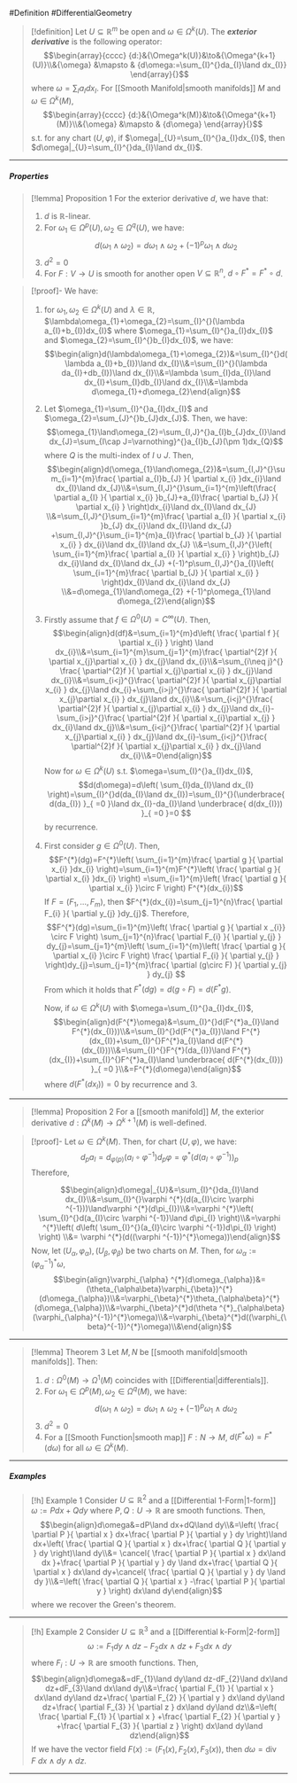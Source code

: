 #Definition #DifferentialGeometry 

> [!definition]
> Let $U\subseteq \mathbb{R}^m$ be open and $\omega\in \Omega^k(U)$.  The ***exterior derivative*** is the following operator: $$\begin{array}{cccc} {d:}&{\Omega^k(U)}&\to&{\Omega^{k+1}(U)}\\&{\omega} &\mapsto & {d\omega:=\sum_{I}^{}da_{I}\land dx_{I}} \end{array}{}$$where $\omega=\sum_{I}a_{I}dx_{I}$. For [[Smooth Manifold|smooth manifolds]] $M$ and $\omega\in \Omega^k(M)$, $$\begin{array}{cccc} {d:}&{\Omega^k(M)}&\to&{\Omega^{k+1}(M)}\\&{\omega} &\mapsto & {d\omega} \end{array}{}$$s.t. for any chart $(U,\varphi)$, if $\omega|_{U}=\sum_{I}^{}a_{I}dx_{I}$, then $d\omega|_{U}=\sum_{I}^{}da_{I}\land dx_{I}$.
---
##### Properties
> [!lemma] Proposition 1
> For the exterior derivative $d$, we have that: 
> 1. $d$ is $\mathbb{R}$-linear.
> 2. For $\omega_{1}\in \Omega^p(U),\omega_{2}\in \Omega^q(U)$, we have: $$d(\omega_{1}\land\omega_{2})=d\omega_{1}\land\omega_{2}+(-1)^{p}\omega_{1}\land d\omega_{2}$$
> 3. $d^{2}=0$
> 4. For $F:V\to U$ is smooth for another open $V\subseteq \mathbb{R}^n$, $d\circ F^{*}=F^{*}\circ d$.

> [!proof]-
> We have: 
> 1. for $\omega_{1},\omega_{2}\in \Omega^k(U)$ and $\lambda\in \mathbb{R}$, $\lambda\omega_{1}+\omega_{2}=\sum_{I}^{}(\lambda a_{I}+b_{I})dx_{I}$ where $\omega_{1}=\sum_{I}^{}a_{I}dx_{I}$ and $\omega_{2}=\sum_{I}^{}b_{I}dx_{I}$, we have: $$\begin{align}d(\lambda\omega_{1}+\omega_{2})&=\sum_{I}^{}d(\lambda a_{I}+b_{I})\land dx_{I}\\&=\sum_{I}^{}(\lambda da_{I}+db_{I})\land dx_{I}\\&=\lambda \sum_{I}da_{I}\land dx_{I}+\sum_{I}db_{I}\land dx_{I}\\&=\lambda d\omega_{1}+d\omega_{2}\end{align}$$
> 2. Let $\omega_{1}=\sum_{I}^{}a_{I}dx_{I}$ and $\omega_{2}=\sum_{J}^{}b_{J}dx_{J}$. Then, we have: $$\omega_{1}\land\omega_{2}=\sum_{I,J}^{}a_{I}b_{J}dx_{I}\land dx_{J}=\sum_{I\cap J=\varnothing}^{}a_{I}b_{J}(\pm 1)dx_{Q}$$where $Q$ is the multi-index of $I\cup J$. Then, $$\begin{align}d(\omega_{1}\land\omega_{2})&=\sum_{I,J}^{}\sum_{i=1}^{m}\frac{ \partial a_{I}b_{J} }{ \partial x_{i} }dx_{i}\land dx_{I}\land dx_{J}\\&=\sum_{I,J}^{}\sum_{i=1}^{m}\left(\frac{ \partial a_{I} }{ \partial x_{i} }b_{J}+a_{I}\frac{ \partial b_{J} }{ \partial x_{i} } \right)dx_{i}\land dx_{I}\land dx_{J} \\&=\sum_{I,J}^{}\sum_{i=1}^{m}\frac{ \partial a_{I} }{ \partial x_{i} }b_{J} dx_{i}\land dx_{I}\land dx_{J} +\sum_{I,J}^{}\sum_{i=1}^{m}a_{I}\frac{ \partial b_{J} }{ \partial x_{i} } dx_{i}\land dx_{I}\land dx_{J} \\&=\sum_{I,J}^{}\left( \sum_{i=1}^{m}\frac{ \partial a_{I} }{ \partial x_{i} } \right)b_{J} dx_{i}\land dx_{I}\land dx_{J} +(-1)^p\sum_{I,J}^{}a_{I}\left( \sum_{i=1}^{m}\frac{ \partial b_{J} }{ \partial x_{i} }  \right)dx_{I}\land dx_{i}\land dx_{J} \\&=d\omega_{1}\land\omega_{2} +(-1)^p\omega_{1}\land d\omega_{2}\end{align}$$
> 3. Firstly assume that $f\in \Omega^0(U)=C^\infty(U)$. Then, $$\begin{align}d(df)&=\sum_{i=1}^{m}d\left( \frac{ \partial f }{ \partial x_{i} }  \right) \land dx_{i}\\&=\sum_{i=1}^{m}\sum_{j=1}^{m}\frac{ \partial^{2}f }{ \partial x_{j}\partial x_{i} } dx_{j}\land dx_{i}\\&=\sum_{i\neq j}^{} \frac{ \partial^{2}f }{ \partial x_{j}\partial x_{i} } dx_{j}\land dx_{i}\\&=\sum_{i<j}^{}\frac{ \partial^{2}f }{ \partial x_{j}\partial x_{i} } dx_{j}\land dx_{i}+\sum_{i>j}^{}\frac{ \partial^{2}f }{ \partial x_{j}\partial x_{i} } dx_{j}\land dx_{i}\\&=\sum_{i<j}^{}\frac{ \partial^{2}f }{ \partial x_{j}\partial x_{i} } dx_{j}\land dx_{i}-\sum_{i>j}^{}\frac{ \partial^{2}f }{ \partial x_{i}\partial x_{j} } dx_{i}\land dx_{j}\\&=\sum_{i<j}^{}\frac{ \partial^{2}f }{ \partial x_{j}\partial x_{i} } dx_{j}\land dx_{i}-\sum_{i<j}^{}\frac{ \partial^{2}f }{ \partial x_{j}\partial x_{i} } dx_{j}\land dx_{i}\\&=0\end{align}$$Now for $\omega\in \Omega^k(U)$ s.t. $\omega=\sum_{I}^{}a_{I}dx_{I}$, $$d(d\omega)=d\left( \sum_{I}da_{I}\land dx_{I} \right)=\sum_{I}^{}d(da_{I}\land dx_{I})=\sum_{I}^{}(\underbrace{ d(da_{I}) }_{ =0 }\land dx_{I}-da_{I}\land \underbrace{ d(dx_{I})) }_{ =0 }=0 $$by recurrence.
> 4. First consider $g\in \Omega^0(U)$. Then, $$F^{*}(dg)=F^{*}\left( \sum_{i=1}^{m}\frac{ \partial g }{ \partial x_{i} }dx_{i}  \right)=\sum_{i=1}^{m}F^{*}\left( \frac{ \partial g }{ \partial x_{i} }dx_{i}  \right) =\sum_{i=1}^{m}\left( \frac{ \partial g }{ \partial x_{i} }\circ F  \right)  F^{*}(dx_{i})$$If $F=(F_{1},\dots,F_{m})$, then $F^{*}(dx_{i})=\sum_{j=1}^{n}\frac{ \partial F_{i} }{ \partial y_{j} }dy_{j}$. Therefore, $$F^{*}(dg)=\sum_{i=1}^{m}\left( \frac{ \partial g }{ \partial x _{i}} \circ F \right) \sum_{j=1}^{n}\frac{ \partial F_{i} }{ \partial y_{j} } dy_{j}=\sum_{j=1}^{m}\left( \sum_{i=1}^{m}\left( \frac{ \partial g }{ \partial x_{i} }\circ F  \right) \frac{ \partial F_{i} }{ \partial y_{j} }  \right)dy_{j}=\sum_{j=1}^{m}\frac{ \partial (g\circ F) }{ \partial y_{j} } dy_{j} $$From which it holds that $F^{*}(dg)=d(g\circ F)=d(F^{*}g)$.
>    
>    Now, if $\omega\in \Omega^k(U)$ with $\omega=\sum_{I}^{}a_{I}dx_{I}$, $$\begin{align}d(F^{*}\omega)&=\sum_{I}^{}d(F^{*}a_{I}\land F^{*}(dx_{I}))\\&=\sum_{I}^{}d(F^{*}a_{I})\land F^{*}(dx_{I})+\sum_{I}^{}F^{*}a_{I}\land d(F^{*}(dx_{I}))\\&=\sum_{I}^{}F^{*}(da_{I})\land F^{*}(dx_{I})+\sum_{I}^{}F^{*}a_{I}\land \underbrace{ d(F^{*}(dx_{I})) }_{ =0 }\\&=F^{*}(d\omega)\end{align}$$where $d(F^{*}(dx_{I})) =0$ by recurrence and 3. 
---
> [!lemma] Proposition 2
> For a [[smooth manifold]] $M$, the exterior derivative $d:\Omega^k(M)\to\Omega^{k+1}(M)$ is well-defined.

> [!proof]-
> Let $\omega\in \Omega^k(M)$. Then, for chart $(U,\varphi)$, we have: 
> $$d_{p}a_{I}=d_{\varphi(p)}(a_{I}\circ \varphi ^{-1})d_{p}\varphi=\varphi ^{*}(d(a_{I}\circ \varphi ^{-1}))_{p}$$Therefore,
> 
> $$\begin{align}d\omega|_{U}&=\sum_{I}^{}da_{I}\land dx_{I}\\&=\sum_{I}^{}\varphi ^{*}(d(a_{I}\circ \varphi ^{-1}))\land\varphi ^{*}(d\pi_{I})\\&=\varphi ^{*}\left( \sum_{I}^{}d(a_{I}\circ \varphi ^{-1})\land d\pi_{I} \right)\\&=\varphi ^{*}\left( d\left( \sum_{I}^{}(a_{I}\circ \varphi ^{-1})d\pi_{I} \right)  \right) \\&= \varphi ^{*}(d((\varphi ^{-1})^{*}\omega))\end{align}$$
> Now, let $(U_{\alpha},\varphi_{\alpha}),(U_{\beta},\varphi_{\beta})$ be two charts on $M$. Then, for $\omega_{\alpha}:=(\varphi_{\alpha}^{-1})^{*}\omega$, $$\begin{align}\varphi_{\alpha} ^{*}(d\omega_{\alpha})&=(\theta_{\alpha\beta}\varphi_{\beta})^{*}(d\omega_{\alpha})\\&=\varphi_{\beta}^{*}\theta_{\alpha\beta}^{*}(d\omega_{\alpha})\\&=\varphi_{\beta}^{*}d(\theta ^{*}_{\alpha\beta}(\varphi_{\alpha}^{-1})^{*}\omega)\\&=\varphi_{\beta}^{*}d((\varphi_{\beta}^{-1})^{*}\omega)\\&\end{align}$$
---
> [!lemma] Theorem 3
> Let $M,N$ be [[smooth manifold|smooth manifolds]]. Then: 
> 1. $d:\Omega^0(M)\to\Omega^1(M)$ coincides with [[Differential|differentials]].
> 2. For $\omega_{1}\in \Omega^p(M),\omega_{2}\in \Omega^q(M)$, we have: $$d(\omega_{1}\land\omega_{2})=d\omega_{1}\land\omega_{2}+(-1)^{p}\omega_{1}\land d\omega_{2}$$
> 3. $d^{2}=0$
> 4. For a [[Smooth Function|smooth map]] $F:N\to M$, $d( F^{*}\omega)=F^{*}(d\omega)$ for all $\omega\in \Omega^k(M)$.
---
##### Examples
> [!h] Example 1
> Consider $U\subseteq \mathbb{R}^{2}$ and a [[Differential 1-Form|1-form]] $\omega:=Pdx+Qdy$ where $P,Q:U\to \mathbb{R}$ are smooth functions. Then, $$\begin{align}d\omega&=dP\land dx+dQ\land dy\\&=\left( \frac{ \partial P }{ \partial x } dx+\frac{ \partial P }{ \partial y } dy \right)\land dx+\left( \frac{ \partial Q }{ \partial x } dx+\frac{ \partial Q }{ \partial y } dy \right)\land dy\\&= \cancel{ \frac{ \partial P }{ \partial x } dx\land dx }+\frac{ \partial P }{ \partial y } dy \land dx+\frac{ \partial Q }{ \partial x } dx\land dy+\cancel{ \frac{ \partial Q }{ \partial y } dy \land dy }\\&=\left( \frac{ \partial Q }{ \partial x } -\frac{ \partial P }{ \partial y }  \right) dx\land dy\end{align}$$where we recover the Green's theorem.
---
> [!h] Example 2
> Consider $U\subseteq \mathbb{R}^{3}$ and a [[Differential k-Form|2-form]] $$\omega:=F_{1} dy\land dz-F_{2}dx\land dz+F_{3}dx\land dy$$ where $F_{i}:U\to \mathbb{R}$ are smooth functions. Then, $$\begin{align}d\omega&=dF_{1}\land dy\land dz-dF_{2}\land dx\land dz+dF_{3}\land dx\land dy\\&=\frac{ \partial F_{1} }{ \partial x } dx\land dy\land dz+\frac{ \partial F_{2} }{ \partial y } dx\land dy\land dz+\frac{ \partial F_{3} }{ \partial z } dx\land dy\land dz\\&=\left( \frac{ \partial F_{1} }{ \partial x } +\frac{ \partial F_{2} }{ \partial y } +\frac{ \partial F_{3} }{ \partial z }  \right) dx\land dy\land dz\end{align}$$If we have the vector field $F(x):=(F_{1}(x),F_{2}(x),F_{3}(x))$, then $d\omega=\text{div }F\ dx\land dy\land dz$.
---
